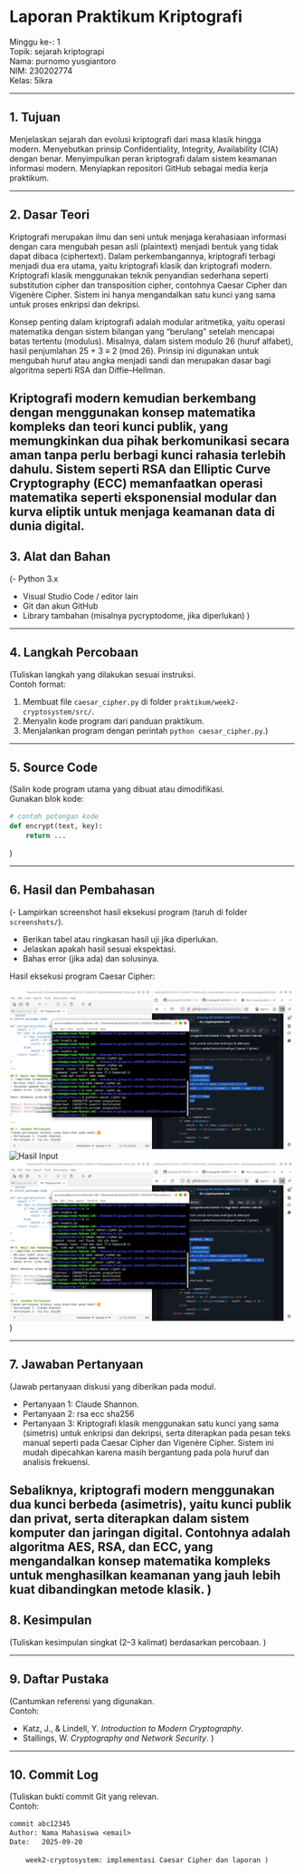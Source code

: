 # Laporan Praktikum Kriptografi
Minggu ke-: 1  
Topik: sejarah kriptograpi  
Nama: purnomo yusgiantoro  
NIM: 230202774  
Kelas: 5ikra  

---

## 1. Tujuan

Menjelaskan sejarah dan evolusi kriptografi dari masa klasik hingga modern.
Menyebutkan prinsip Confidentiality, Integrity, Availability (CIA) dengan benar.
Menyimpulkan peran kriptografi dalam sistem keamanan informasi modern.
Menyiapkan repositori GitHub sebagai media kerja praktikum.


---

## 2. Dasar Teori
Kriptografi merupakan ilmu dan seni untuk menjaga kerahasiaan informasi dengan cara mengubah pesan asli (plaintext) menjadi bentuk yang tidak dapat dibaca (ciphertext). Dalam perkembangannya, kriptografi terbagi menjadi dua era utama, yaitu kriptografi klasik dan kriptografi modern. Kriptografi klasik menggunakan teknik penyandian sederhana seperti substitution cipher dan transposition cipher, contohnya Caesar Cipher dan Vigenère Cipher. Sistem ini hanya mengandalkan satu kunci yang sama untuk proses enkripsi dan dekripsi.

Konsep penting dalam kriptografi adalah modular aritmetika, yaitu operasi matematika dengan sistem bilangan yang “berulang” setelah mencapai batas tertentu (modulus). Misalnya, dalam sistem modulo 26 (huruf alfabet), hasil penjumlahan 25 + 3 ≡ 2 (mod 26). Prinsip ini digunakan untuk mengubah huruf atau angka menjadi sandi dan merupakan dasar bagi algoritma seperti RSA dan Diffie–Hellman.

Kriptografi modern kemudian berkembang dengan menggunakan konsep matematika kompleks dan teori kunci publik, yang memungkinkan dua pihak berkomunikasi secara aman tanpa perlu berbagi kunci rahasia terlebih dahulu. Sistem seperti RSA dan Elliptic Curve Cryptography (ECC) memanfaatkan operasi matematika seperti eksponensial modular dan kurva eliptik untuk menjaga keamanan data di dunia digital.
---

## 3. Alat dan Bahan
(- Python 3.x  
- Visual Studio Code / editor lain  
- Git dan akun GitHub  
- Library tambahan (misalnya pycryptodome, jika diperlukan)  )

---

## 4. Langkah Percobaan
(Tuliskan langkah yang dilakukan sesuai instruksi.  
Contoh format:
1. Membuat file `caesar_cipher.py` di folder `praktikum/week2-cryptosystem/src/`.
2. Menyalin kode program dari panduan praktikum.
3. Menjalankan program dengan perintah `python caesar_cipher.py`.)

---

## 5. Source Code
(Salin kode program utama yang dibuat atau dimodifikasi.  
Gunakan blok kode:

```python
# contoh potongan kode
def encrypt(text, key):
    return ...
```
)

---

## 6. Hasil dan Pembahasan
(- Lampirkan screenshot hasil eksekusi program (taruh di folder `screenshots/`).  
- Berikan tabel atau ringkasan hasil uji jika diperlukan.  
- Jelaskan apakah hasil sesuai ekspektasi.  
- Bahas error (jika ada) dan solusinya. 

Hasil eksekusi program Caesar Cipher:

![Hasil Eksekusi](screenshots/output.png)
![Hasil Input](screenshots/input.png)
![Hasil Output](screenshots/output.png)
)

---

## 7. Jawaban Pertanyaan
(Jawab pertanyaan diskusi yang diberikan pada modul.  
- Pertanyaan 1: Claude Shannon.
- Pertanyaan 2: rsa ecc sha256
- Pertanyaan 3: Kriptografi klasik menggunakan satu kunci yang sama (simetris) untuk enkripsi dan dekripsi, serta diterapkan pada pesan teks manual seperti pada Caesar Cipher dan Vigenère Cipher. Sistem ini mudah dipecahkan karena masih bergantung pada pola huruf dan analisis frekuensi.

Sebaliknya, kriptografi modern menggunakan dua kunci berbeda (asimetris), yaitu kunci publik dan privat, serta diterapkan dalam sistem komputer dan jaringan digital. Contohnya adalah algoritma AES, RSA, dan ECC, yang mengandalkan konsep matematika kompleks untuk menghasilkan keamanan yang jauh lebih kuat dibandingkan metode klasik. 
)
---

## 8. Kesimpulan
(Tuliskan kesimpulan singkat (2–3 kalimat) berdasarkan percobaan.  )

---

## 9. Daftar Pustaka
(Cantumkan referensi yang digunakan.  
Contoh:  
- Katz, J., & Lindell, Y. *Introduction to Modern Cryptography*.  
- Stallings, W. *Cryptography and Network Security*.  )

---

## 10. Commit Log
(Tuliskan bukti commit Git yang relevan.  
Contoh:
```
commit abc12345
Author: Nama Mahasiswa <email>
Date:   2025-09-20

    week2-cryptosystem: implementasi Caesar Cipher dan laporan )
```
